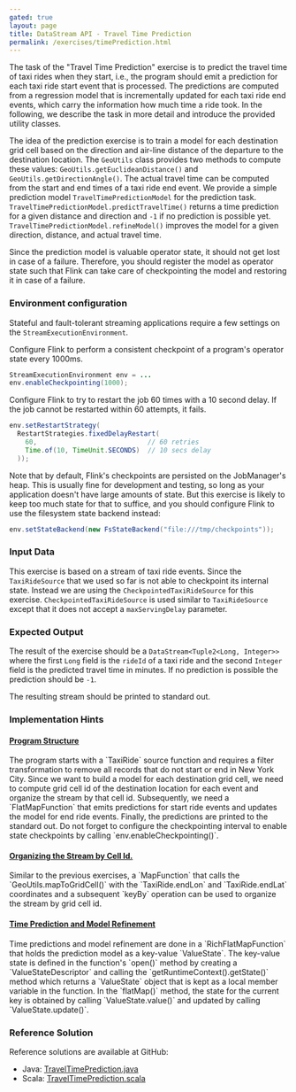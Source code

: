 ```yaml
---
gated: true
layout: page
title: DataStream API - Travel Time Prediction
permalink: /exercises/timePrediction.html
---
```


The task of the "Travel Time Prediction" exercise is to predict the travel time of taxi rides when they start, i.e., the program should emit a prediction for each taxi ride start event that is processed. The predictions are computed from a regression model that is incrementally updated for each taxi ride end events, which carry the information how much time a ride took. In the following, we describe the task in more detail and introduce the provided utility classes.

The idea of the prediction exercise is to train a model for each destination grid cell based on the direction and air-line distance of the departure to the destination location. The `GeoUtils` class provides two methods to compute these values: `GeoUtils.getEuclideanDistance()` and `GeoUtils.getDirectionAngle()`. The actual travel time can be computed from the start and end times of a taxi ride end event. We provide a simple prediction model `TravelTimePredictionModel` for the prediction task. `TravelTimePredictionModel.predictTravelTime()` returns a time prediction for a given distance and direction and `-1` if no prediction is possible yet. `TravelTimePredictionModel.refineModel()` improves the model for a given direction, distance, and actual travel time.  

Since the prediction model is valuable operator state, it should not get lost in case of a failure. Therefore, you should register the model as operator state such that Flink can take care of checkpointing the model and restoring it in case of a failure.

### Environment configuration

Stateful and fault-tolerant streaming applications require a few settings on the `StreamExecutionEnvironment`.

Configure Flink to perform a consistent checkpoint of a program's operator state every 1000ms.

~~~java
StreamExecutionEnvironment env = ...
env.enableCheckpointing(1000);
~~~~

Configure Flink to try to restart the job 60 times with a 10 second delay. If the job cannot be restarted within 60 attempts, it fails.

~~~java
env.setRestartStrategy(
  RestartStrategies.fixedDelayRestart(
    60,                            // 60 retries
    Time.of(10, TimeUnit.SECONDS)  // 10 secs delay
  ));
~~~~

Note that by default, Flink's checkpoints are persisted on the JobManager's heap. This is usually fine for development and testing, so long as your application doesn't have large amounts of state. But this exercise is likely to keep too much state for that to suffice, and you should configure Flink to use the filesystem state backend instead:

~~~java
env.setStateBackend(new FsStateBackend("file:///tmp/checkpoints"));
~~~

### Input Data

This exercise is based on a stream of taxi ride events. Since the `TaxiRideSource` that we used so far is not able to checkpoint its internal state. Instead we are using the `CheckpointedTaxiRideSource` for this exercise. `CheckpointedTaxiRideSource` is used similar to `TaxiRideSource` except that it does not accept a `maxServingDelay` parameter.

### Expected Output

The result of the exercise should be a `DataStream<Tuple2<Long, Integer>>` where the first `Long` field is the `rideId` of a taxi ride and the second `Integer` field is the predicted travel time in minutes. If no prediction is possible the prediction should be `-1`.

The resulting stream should be printed to standard out.

### Implementation Hints

<div class="panel-group" id="accordion" role="tablist" aria-multiselectable="true">
  <div class="panel panel-default">
    <div class="panel-heading" role="tab" id="headingOne">
      <h4 class="panel-title">
        <a class="collapsed" role="button" data-toggle="collapse" data-parent="#accordion" href="#collapseOne" aria-expanded="false" aria-controls="collapseOne">
Program Structure
        </a>
      </h4>
    </div>
    <div id="collapseOne" class="panel-collapse collapse" role="tabpanel" aria-labelledby="headingOne">
      <div class="panel-body" markdown="span">
The program starts with a `TaxiRide` source function and requires a filter transformation to remove all records that do not start or end in New York City. Since we want to build a model for each destination grid cell, we need to compute grid cell id of the destination location for each event and organize the stream by that cell id. Subsequently, we need a `FlatMapFunction` that emits predictions for start ride events and updates the model for end ride events. Finally, the predictions are printed to the standard out.
Do not forget to configure the checkpointing interval to enable state checkpoints by calling `env.enableCheckpointing()`.
      </div>
    </div>
  </div>
  <div class="panel panel-default">
    <div class="panel-heading" role="tab" id="headingFive">
      <h4 class="panel-title">
        <a class="collapsed" role="button" data-toggle="collapse" data-parent="#accordion" href="#collapseFive" aria-expanded="false" aria-controls="collapseFive">
Organizing the Stream by Cell Id.
        </a>
      </h4>
    </div>
    <div id="collapseFive" class="panel-collapse collapse" role="tabpanel" aria-labelledby="headingFive">
      <div class="panel-body" markdown="span">
Similar to the previous exercises, a `MapFunction` that calls the `GeoUtils.mapToGridCell()` with the `TaxiRide.endLon` and `TaxiRide.endLat` coordinates and a subsequent `keyBy` operation can be used to organize the stream by grid cell id.
      </div>
    </div>
  </div>
  <div class="panel panel-default">
    <div class="panel-heading" role="tab" id="headingTwo">
      <h4 class="panel-title">
        <a class="collapsed" role="button" data-toggle="collapse" data-parent="#accordion" href="#collapseTwo" aria-expanded="false" aria-controls="collapseTwo">
Time Prediction and Model Refinement
        </a>
      </h4>
    </div>
    <div id="collapseTwo" class="panel-collapse collapse" role="tabpanel" aria-labelledby="headingTwo">
      <div class="panel-body" markdown="span">
Time predictions and model refinement are done in a `RichFlatMapFunction` that holds the prediction model as a key-value `ValueState`. The key-value state is defined in the function's `open()` method by creating a `ValueStateDescriptor` and calling the `getRuntimeContext().getState()` method which returns a `ValueState` object that is kept as a local member variable in the function. In the `flatMap()` method, the state for the current key is obtained by calling `ValueState.value()` and updated by calling `ValueState.update()`.
      </div>
    </div>
  </div>
</div>

### Reference Solution

Reference solutions are available at GitHub:

- Java: [TravelTimePrediction.java]({{site.javaexamples}}//datastream_java/state/TravelTimePrediction.java)
- Scala: [TravelTimePrediction.scala]({{site.scalaexamples}}/datastream_scala/state/TravelTimePrediction.scala)

